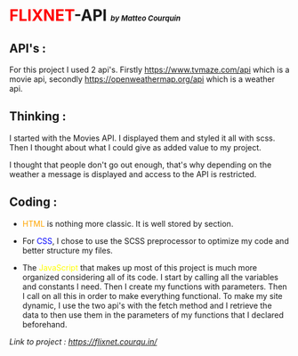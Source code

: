 # **<span style='color:red'>FLIXNET</span>**-API <em style='font-size: 13px'> by Matteo Courquin </em>

## API's :

For this project I used 2 api's. Firstly https://www.tvmaze.com/api which is a movie api, secondly https://openweathermap.org/api which is a weather api.

## Thinking :

I started with the Movies API. I displayed them and styled it all with scss. Then I thought about what I could give as added value to my project. 

I thought that people don't go out enough, that's why depending on the weather a message is displayed and access to the API is restricted.

## Coding :

* <span style='color:orange'>HTML</span> is nothing more classic. It is well stored by section.

* For <span style='color:blue'>CSS</span>, I chose to use the SCSS preprocessor to optimize my code and better structure my files.

* The <span style='color:yellow'>JavaScript</span> that makes up most of this project is much more organized considering all of its code.
I start by calling all the variables and constants I need. Then I create my functions with parameters.
Then I call on all this in order to make everything functional.
To make my site dynamic, I use the two api's with the fetch method and I retrieve the data to then use them in the parameters of my functions that I declared beforehand.



*Link to project : https://flixnet.courqu.in/*